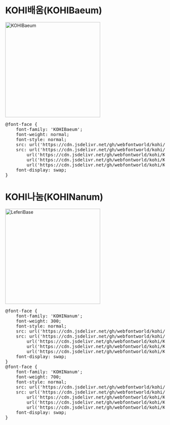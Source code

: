 
# KOHI배움(KOHIBaeum)


<a href="https://wess.tistory.com" target="_blank">
    <img src="https://webfontworld.github.io/kohi/KOHIBaeum.jpg" alt="KOHIBaeum" style="width:300px">
</a>

<pre>
@font-face {
    font-family: 'KOHIBaeum';
    font-weight: normal;
    font-style: normal;
    src: url('https://cdn.jsdelivr.net/gh/webfontworld/kohi/KOHIBaeum.eot');
    src: url('https://cdn.jsdelivr.net/gh/webfontworld/kohi/KOHIBaeum.eot?#iefix') format('embedded-opentype'),
        url('https://cdn.jsdelivr.net/gh/webfontworld/kohi/KOHIBaeum.woff2') format('woff2'),
        url('https://cdn.jsdelivr.net/gh/webfontworld/kohi/KOHIBaeum.woff') format('woff'),
        url('https://cdn.jsdelivr.net/gh/webfontworld/kohi/KOHIBaeum.ttf') format("truetype");
    font-display: swap;
}
</pre>



# KOHI나눔(KOHINanum)

<a href="https://wess.tistory.com" target="_blank">
    <img src="https://webfontworld.github.io/kohi/KOHINanum.jpg" alt="LeferiBase" style="width:300px">
</a>

<pre>
@font-face {
    font-family: 'KOHINanum';
    font-weight: 300;
    font-style: normal;
    src: url('https://cdn.jsdelivr.net/gh/webfontworld/kohi/KOHINanumLight.eot');
    src: url('https://cdn.jsdelivr.net/gh/webfontworld/kohi/KOHINanumLight.eot?#iefix') format('embedded-opentype'),
        url('https://cdn.jsdelivr.net/gh/webfontworld/kohi/KOHINanumLight.woff2') format('woff2'),
        url('https://cdn.jsdelivr.net/gh/webfontworld/kohi/KOHINanumLight.woff') format('woff'),
        url('https://cdn.jsdelivr.net/gh/webfontworld/kohi/KOHINanumLight.ttf') format("truetype");
    font-display: swap;
}
@font-face {
    font-family: 'KOHINanum';
    font-weight: 700;
    font-style: normal;
    src: url('https://cdn.jsdelivr.net/gh/webfontworld/kohi/KOHINanumBold.eot');
    src: url('https://cdn.jsdelivr.net/gh/webfontworld/kohi/KOHINanumBold.eot?#iefix') format('embedded-opentype'),
        url('https://cdn.jsdelivr.net/gh/webfontworld/kohi/KOHINanumBold.woff2') format('woff2'),
        url('https://cdn.jsdelivr.net/gh/webfontworld/kohi/KOHINanumBold.woff') format('woff'),
        url('https://cdn.jsdelivr.net/gh/webfontworld/kohi/KOHINanumBold.ttf') format("truetype");
    font-display: swap;
}
</pre>
